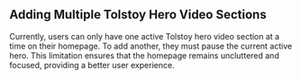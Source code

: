 ## Adding Multiple Tolstoy Hero Video Sections

Currently, users can only have one active Tolstoy hero video section at a time on their homepage. To add another, they must pause the current active hero. This limitation ensures that the homepage remains uncluttered and focused, providing a better user experience.